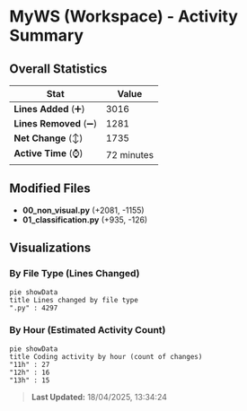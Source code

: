 # MyWS (Workspace) - Activity Summary 

## Overall Statistics

| Stat                   | Value                                                             |
| ---------------------- | ----------------------------------------------------------------- |
| **Lines Added** (➕)   | 3016                                          |
| **Lines Removed** (➖) | 1281                                        |
| **Net Change** (↕)    | 1735                |
| **Active Time** (⌚)   | 72 minutes |


## Modified Files
- **00_non_visual.py** (+2081, -1155)
- **01_classification.py** (+935, -126)

## Visualizations

### By File Type (Lines Changed)

```mermaid
pie showData
title Lines changed by file type
".py" : 4297
```

### By Hour (Estimated Activity Count)

```mermaid
pie showData
title Coding activity by hour (count of changes)
"11h" : 27
"12h" : 16
"13h" : 15
```


> **Last Updated:** 18/04/2025, 13:34:24
